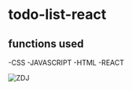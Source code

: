 # todo-list-react

## functions used

-CSS
-JAVASCRIPT
-HTML
-REACT

![ZDJ](https://i.postimg.cc/tThXdJSV/Lista.png)
